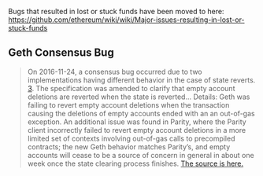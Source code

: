 Bugs that resulted in lost or stuck funds have been moved to here: https://github.com/ethereum/wiki/wiki/Major-issues-resulting-in-lost-or-stuck-funds

## Geth Consensus Bug 
> On 2016-11-24, a consensus bug occurred due to two implementations having different behavior in the case of state reverts. [3](https://blog.ethereum.org/2016/11/25/security-alert-11242016-consensus-bug-geth-v1-4-19-v1-5-2/). The specification was amended to clarify that empty account deletions are reverted when the state is reverted... Details: Geth was failing to revert empty account deletions when the transaction causing the deletions of empty accounts ended with an an out-of-gas exception. An additional issue was found in Parity, where the Parity client incorrectly failed to revert empty account deletions in a more limited set of contexts involving out-of-gas calls to precompiled contracts; the new Geth behavior matches Parity’s, and empty accounts will cease to be a source of concern in general in about one week once the state clearing process finishes. [The source is here.](https://github.com/ethereum/EIPs/blob/master/EIPS/eip-161.md#addendum-2017-08-15)